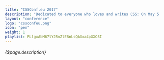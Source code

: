 ```yaml
---
title: "CSSConf.eu 2017"
description: "Dedicated to everyone who loves and writes CSS: On May 5 2017, CSSconf EU will gather the international CSS community in Berlin, Germany. This is your chance to meet top-notch engineers & web designers, world-class speakers, and CSS-loving people at this one-day, one-track conference."
layout: "conference"
logo: "cssconfeu.png"
icon: "pen"
weight: 1
playlist: PLlgxAbM67lYJRnZlE8nLsQAXxa4pGXO3I
---
```


###### {$page.description}